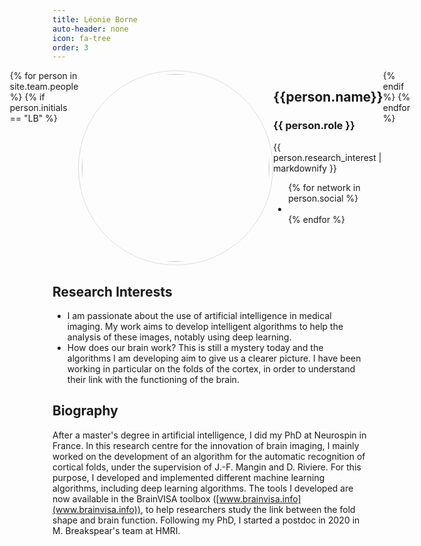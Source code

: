 ```yaml
---
title: Léonie Borne
auto-header: none
icon: fa-tree
order: 3
---
```


<head>
<style>
img.portrait {
  border-radius: 50%;
  width: 300px;
  border: 1px solid #ddd;
  padding: 5px;
}
.row {
  display: flex;
  justify-content: center;
}
</style>
</head>

<section>
  <div class="row">
  {% for person in site.team.people %}
	{% if person.initials == "LB" %}
	  <div class="col">
		<img class="portrait" src="{{ person.image }}" alt="">
	  </div> 
	  <div class="col">
	      <h2> {{person.name}} </h2>
              <h3> {{ person.role }} </h3>
		 {{ person.research_interest | markdownify }}
		 <ul class="icons">
		{% for network in person.social %}
		  <li><a href="{{- network.url -}}" class="{{ network.icon }} fa-2x"></a></li>
		{% endfor %}
		</ul>
	  </div> 
	{% endif %}
  {% endfor %}
  </div>
</section>

## Research Interests
* I am passionate about the use of artificial intelligence in medical imaging. My work aims to develop intelligent algorithms to help the analysis of these images, notably using deep learning. 
* How does our brain work? This is still a mystery today and the algorithms I am developing aim to give us a clearer picture. 
I have been working in particular on the folds of the cortex, in order to understand their link with the functioning of the brain.

## Biography
After a master's degree in artificial intelligence, I did my PhD at Neurospin in France. In this research centre for the innovation of brain imaging, I mainly worked on the development of an algorithm for the automatic recognition of cortical folds, under the supervision of J.-F. Mangin and D. Riviere. For this purpose, I developed and implemented different machine learning algorithms, including deep learning algorithms. The tools I developed are now available in the BrainVISA toolbox ([www.brainvisa.info](www.brainvisa.info)), to help researchers study the link between the fold shape and brain function. Following my PhD, I started a postdoc in 2020 in M. Breakspear's team at HMRI. 



